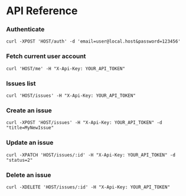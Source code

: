 # API Reference

### Authenticate

```shell
curl -XPOST 'HOST/auth' -d 'email=user@local.host&password=123456'
```

### Fetch current user account

```shell
curl 'HOST/me' -H "X-Api-Key: YOUR_API_TOKEN"
```

### Issues list

```shell
curl 'HOST/issues' -H "X-Api-Key: YOUR_API_TOKEN"
```

### Create an issue

```shell
curl -XPOST 'HOST/issues' -H "X-Api-Key: YOUR_API_TOKEN" -d "title=MyNewIssue"
```

### Update an issue

```shell
curl -XPATCH 'HOST/issues/:id' -H "X-Api-Key: YOUR_API_TOKEN" -d "status=2"
```

### Delete an issue

```shell
curl -XDELETE 'HOST/issues/:id' -H "X-Api-Key: YOUR_API_TOKEN"
```
